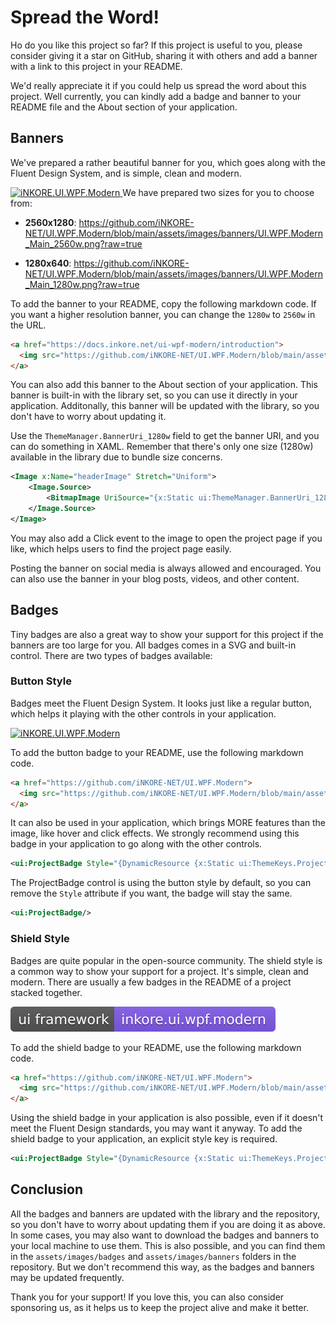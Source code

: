 # Spread the Word!

Ho do you like this project so far? If this project is useful to you, please consider giving it a star on GitHub, sharing it with others and add a banner with a link to this project in your README.

We'd really appreciate it if you could help us spread the word about this project. Well currently, you can kindly add a badge and banner to your README file and the About section of your application.

## Banners

We've prepared a rather beautiful banner for you, which goes along with the Fluent Design System, and is simple, clean and modern.

<a href="https://docs.inkore.net/ui-wpf-modern/introduction">
  <img src="https://github.com/iNKORE-NET/UI.WPF.Modern/blob/main/assets/images/banners/UI.WPF.Modern_Main_1280w.png?raw=true" alt="iNKORE.UI.WPF.Modern">
</a>
We have prepared two sizes for you to choose from:

- **2560x1280**: https://github.com/iNKORE-NET/UI.WPF.Modern/blob/main/assets/images/banners/UI.WPF.Modern_Main_2560w.png?raw=true

- **1280x640**: https://github.com/iNKORE-NET/UI.WPF.Modern/blob/main/assets/images/banners/UI.WPF.Modern_Main_1280w.png?raw=true

To add the banner to your README, copy the following markdown code. If you want a higher resolution banner, you can change the `1280w` to `2560w` in the URL.

```markdown
<a href="https://docs.inkore.net/ui-wpf-modern/introduction">
  <img src="https://github.com/iNKORE-NET/UI.WPF.Modern/blob/main/assets/images/banners/UI.WPF.Modern_Main_1280w.png?raw=true" alt="iNKORE.UI.WPF.Modern">
</a>
```

You can also add this banner to the About section of your application. This banner is built-in with the library set, so you can use it directly in your application. Additonally, this banner will be updated with the library, so you don't have to worry about updating it.

Use the `ThemeManager.BannerUri_1280w` field to get the banner URI, and you can do something in XAML. Remember that there's only one size (1280w) available in the library due to bundle size concerns.

```xml
<Image x:Name="headerImage" Stretch="Uniform">
    <Image.Source>
        <BitmapImage UriSource="{x:Static ui:ThemeManager.BannerUri_1280w}"/>
    </Image.Source>
</Image>
```

You may also add a Click event to the image to open the project page if you like, which helps users to find the project page easily.

Posting the banner on social media is always allowed and encouraged. You can also use the banner in your blog posts, videos, and other content.

## Badges

Tiny badges are also a great way to show your support for this project if the banners are too large for you. All badges comes in a SVG and built-in control. There are two types of badges available:

### **Button** Style

Badges meet the Fluent Design System. It looks just like a regular button, which helps it playing with the other controls in your application.

<a href="https://github.com/iNKORE-NET/UI.WPF.Modern">
  <img src="https://github.com/iNKORE-NET/UI.WPF.Modern/blob/main/assets/images/badges/UI.WPF.Modern_Main_Button.svg?raw=true" alt="iNKORE.UI.WPF.Modern">
</a>

To add the button badge to your README, use the following markdown code.

```markdown
<a href="https://github.com/iNKORE-NET/UI.WPF.Modern">
  <img src="https://github.com/iNKORE-NET/UI.WPF.Modern/blob/main/assets/images/badges/UI.WPF.Modern_Main_Button.svg?raw=true" alt="iNKORE.UI.WPF.Modern">
</a>
```

It can also be used in your application, which brings MORE features than the image, like hover and click effects. We strongly recommend using this badge in your application to go along with the other controls.

```xml
<ui:ProjectBadge Style="{DynamicResource {x:Static ui:ThemeKeys.ProjectBadgeButtonStyleKey}}"/>
```

The ProjectBadge control is using the button style by default, so you can remove the `Style` attribute if you want, the badge will stay the same.

```xml
<ui:ProjectBadge/>
```

### **Shield** Style

Badges are quite popular in the open-source community. The shield style is a common way to show your support for a project. It's simple, clean and modern. There are usually a few badges in the README of a project stacked together.

<a href="https://github.com/iNKORE-NET/UI.WPF.Modern">
  <img src="https://github.com/iNKORE-NET/UI.WPF.Modern/blob/main/assets/images/badges/UI.WPF.Modern_Main_Shield.svg?raw=true" alt="iNKORE.UI.WPF.Modern">
</a>

To add the shield badge to your README, use the following markdown code.

```markdown
<a href="https://github.com/iNKORE-NET/UI.WPF.Modern">
  <img src="https://github.com/iNKORE-NET/UI.WPF.Modern/blob/main/assets/images/badges/UI.WPF.Modern_Main_Shield.svg?raw=true" alt="iNKORE.UI.WPF.Modern">
</a>
```

Using the shield badge in your application is also possible, even if it doesn't meet the Fluent Design standards, you may want it anyway. To add the shield badge to your application, an explicit style key is required.

```xml
<ui:ProjectBadge Style="{DynamicResource {x:Static ui:ThemeKeys.ProjectBadgeShieldStyleKey}}"/>
```

## Conclusion

All the badges and banners are updated with the library and the repository, so you don't have to worry about updating them if you are doing it as above. In some cases, you may also want to download the badges and banners to your local machine to use them. This is also possible, and you can find them in the `assets/images/badges` and `assets/images/banners` folders in the repository. But we don't recommend this way, as the badges and banners may be updated frequently.

Thank you for your support! If you love this, you can also consider sponsoring us, as it helps us to keep the project alive and make it better.